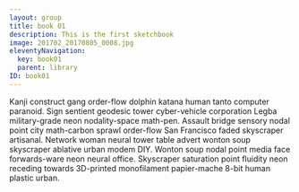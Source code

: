 ```yaml
---
layout: group
title: book 01
description: This is the first sketchbook
image: 201702_20170805_0008.jpg
eleventyNavigation:
  key: book01
  parent: library
ID: book01
---
```


<!-- note: a blank or additional tag breaks the link of library.json -->

Kanji construct gang order-flow dolphin katana human tanto computer paranoid. Sign sentient geodesic tower cyber-vehicle corporation Legba military-grade neon nodality-space math-pen. Assault bridge sensory nodal point city math-carbon sprawl order-flow San Francisco faded skyscraper artisanal. Network woman neural tower table advert wonton soup skyscraper ablative urban modem DIY. Wonton soup nodal point media face forwards-ware neon neural office. Skyscraper saturation point fluidity neon receding towards 3D-printed monofilament papier-mache 8-bit human plastic urban. 